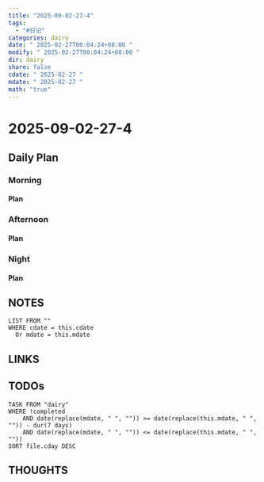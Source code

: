 ```yaml
---
title: "2025-09-02-27-4"
tags:
  - "#日记"
categories: dairy
date: " 2025-02-27T00:04:24+08:00 "
modify: " 2025-02-27T00:04:24+08:00 "
dir: dairy
share: false
cdate: " 2025-02-27 "
mdate: " 2025-02-27 "
math: "true"
---
```


# 2025-09-02-27-4

## Daily Plan

### Morning

#### Plan

### Afternoon

#### Plan

### Night

#### Plan

## NOTES

```dataview
LIST FROM "" 
WHERE cdate = this.cdate
  Or mdate = this.mdate
```

## LINKS

## TODOs

```dataview
TASK FROM "dairy" 
WHERE !completed 
	AND date(replace(mdate, " ", "")) >= date(replace(this.mdate, " ", "")) - dur(7 days) 
	AND date(replace(mdate, " ", "")) <= date(replace(this.mdate, " ", ""))
SORT file.cday DESC
```

## THOUGHTS
